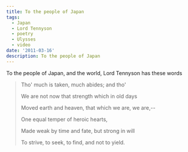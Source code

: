 ```yaml
---
title: To the people of Japan
tags:
  - Japan
  - Lord Tennyson
  - poetry
  - Ulysses
  - video
date: '2011-03-16'
description: To the people of Japan
---
```


To the people of Japan, and the world, Lord Tennyson has these words

> Tho' much is taken, much abides; and tho'
> 
> We are not now that strength which in old days
> 
> Moved earth and heaven, that which we are, we are,--
> 
> One equal temper of heroic hearts,
> 
> Made weak by time and fate, but strong in will
> 
> To strive, to seek, to find, and not to yield.